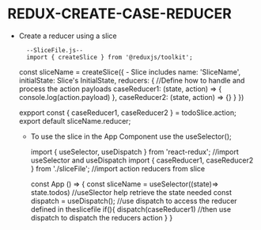 # REDUX-CREATE-CASE-REDUCER

- Create a reducer using a slice

        --SliceFile.js--
        import { createSlice } from '@reduxjs/toolkit';

    const sliceName = createSlice({
        - Slice includes
            name: 'SliceName', 
            initialState: Slice's InitialState,
            reducers: {                         //Define how to handle and process the action payloads
              caseReducer1: (state, action) => {
                    console.log(action.payload)
                    },
              caseReducer2: (state, action) => {}
               } 
     })

     expport const { caseReducer1, caseReducer2 } = todoSlice.action;
     export default sliceName.reducer;


  - To use the slice in the App Component use the useSelector();

    import { useSelector, useDispatch } from 'react-redux';      //import useSelector and useDispatch
    import { caseReducer1, caseReducer2 } from './sliceFile';              //import action reducers from slice
     
    const App () => {
            const sliceName = useSelector((state)=> state.todos)      //useSlector help retrieve the state needed
            const dispatch = useDispatch();                           //use dispatch to access the reducer defined in theslicefile
          if(){
            dispatch(caseReducer1)                                         //then use dispatch to dispatch the reducers action
          }
      }
  
  
